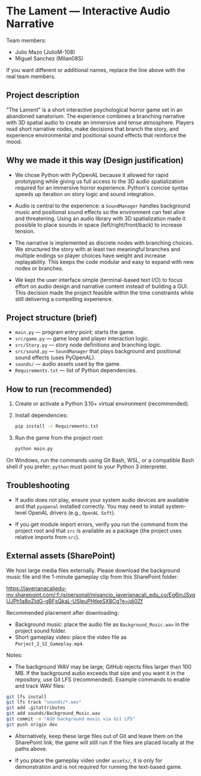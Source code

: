 # The Lament — Interactive Audio Narrative

Team members:
- Julio Mazo (JulioM-108)
- Miguel Sanchez (Milan08S)

If you want different or additional names, replace the line above with the real team members.

## Project description

"The Lament" is a short interactive psychological horror game set in an abandoned sanatorium. The experience combines a branching narrative with 3D spatial audio to create an immersive and tense atmosphere. Players read short narrative nodes, make decisions that branch the story, and experience environmental and positional sound effects that reinforce the mood.

## Why we made it this way (Design justification)

- We chose Python with PyOpenAL because it allowed for rapid prototyping while giving us full access to the 3D audio spatialization required for an immersive horror experience. Python's concise syntax speeds up iteration on story logic and sound integration.

- Audio is central to the experience: a `SoundManager` handles background music and positional sound effects so the environment can feel alive and threatening. Using an audio library with 3D spatialization made it possible to place sounds in space (left/right/front/back) to increase tension.

- The narrative is implemented as discrete nodes with branching choices. We structured the story with at least two meaningful branches and multiple endings so player choices have weight and increase replayability. This keeps the code modular and easy to expand with new nodes or branches.

- We kept the user interface simple (terminal-based text I/O) to focus effort on audio design and narrative content instead of building a GUI. This decision made the project feasible within the time constraints while still delivering a compelling experience.

## Project structure (brief)

- `main.py` — program entry point; starts the game.
- `src/game.py` — game loop and player interaction logic.
- `src/Story.py` — story node definitions and branching logic.
- `src/sound.py` — `SoundManager` that plays background and positional sound effects (uses PyOpenAL).
- `sounds/` — audio assets used by the game.
- `Requirements.txt` — list of Python dependencies.

## How to run (recommended)

1. Create or activate a Python 3.10+ virtual environment (recommended).

2. Install dependencies:

    ```bash
    pip install -r Requirements.txt
    ```

3. Run the game from the project root:

    ```bash
    python main.py
    ```

On Windows, run the commands using Git Bash, WSL, or a compatible Bash shell if you prefer; `python` must point to your Python 3 interpreter.

## Troubleshooting

- If audio does not play, ensure your system audio devices are available and that `pyopenal` installed correctly. You may need to install system-level OpenAL drivers (e.g., `OpenAL Soft`).

- If you get module import errors, verify you run the command from the project root and that `src` is available as a package (the project uses relative imports from `src`).

## External assets (SharePoint)

We host large media files externally. Please download the background music file and the 1-minute gameplay clip from this SharePoint folder:

https://javerianacaliedu-my.sharepoint.com/:f:/g/personal/misancio_javerianacali_edu_co/Eg6jnJSyqUJPh1a8oZIdG-gBFsQkaL-USleuPHtkeSX8Cg?e=jdj0Zf

Recommended placement after downloading:

- Background music: place the audio file as `Background_Music.wav` in the project sound folder.
- Short gameplay video: place the video file as `Porject_2_SI_Gameplay.mp4`.

Notes:

- The background WAV may be large; GitHub rejects files larger than 100 MB. If the background audio exceeds that size and you want it in the repository, use Git LFS (recommended). Example commands to enable and track WAV files:

```bash
git lfs install
git lfs track "sounds/*.wav"
git add .gitattributes
git add sounds/Background_Music.wav
git commit -m "Add background music via Git LFS"
git push origin dev
```

- Alternatively, keep these large files out of Git and leave them on the SharePoint link; the game will still run if the files are placed locally at the paths above.

- If you place the gameplay video under `assets/`, it is only for demonstration and is not required for running the text-based game.

